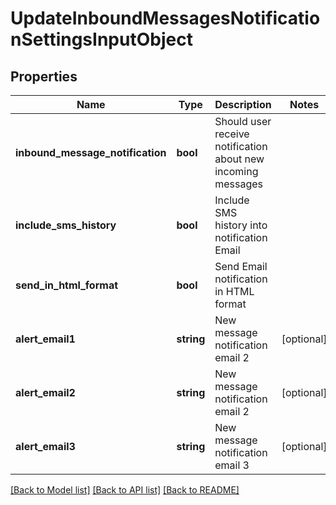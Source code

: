 # UpdateInboundMessagesNotificationSettingsInputObject

## Properties
Name | Type | Description | Notes
------------ | ------------- | ------------- | -------------
**inbound_message_notification** | **bool** | Should user receive notification about new incoming messages | 
**include_sms_history** | **bool** | Include SMS history into notification Email | 
**send_in_html_format** | **bool** | Send Email notification in HTML format | 
**alert_email1** | **string** | New message notification email 2 | [optional] 
**alert_email2** | **string** | New message notification email 2 | [optional] 
**alert_email3** | **string** | New message notification email 3 | [optional] 

[[Back to Model list]](../README.md#documentation-for-models) [[Back to API list]](../README.md#documentation-for-api-endpoints) [[Back to README]](../README.md)


